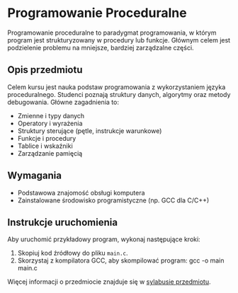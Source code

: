 # Programowanie Proceduralne

Programowanie proceduralne to paradygmat programowania, w którym program jest strukturyzowany w procedury lub funkcje. Głównym celem jest podzielenie problemu na mniejsze, bardziej zarządzalne części.

## Opis przedmiotu

Celem kursu jest nauka podstaw programowania z wykorzystaniem języka proceduralnego. Studenci poznają struktury danych, algorytmy oraz metody debugowania. Główne zagadnienia to:

- Zmienne i typy danych
- Operatory i wyrażenia
- Struktury sterujące (pętle, instrukcje warunkowe)
- Funkcje i procedury
- Tablice i wskaźniki
- Zarządzanie pamięcią

## Wymagania

- Podstawowa znajomość obsługi komputera
- Zainstalowane środowisko programistyczne (np. GCC dla C/C++)

## Instrukcje uruchomienia

Aby uruchomić przykładowy program, wykonaj następujące kroki:

1. Skopiuj kod źródłowy do pliku `main.c`.
2. Skorzystaj z kompilatora GCC, aby skompilować program:  gcc -o main main.c

Więcej informacji o przedmiocie znajduje się w [sylabusie przedmiotu](https://sylabusy.agh.edu.pl/pl/document/dc0b0091-beea-4b52-a6c4-8c11f4ba0467.pdf).